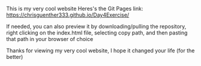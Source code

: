 This is my very cool website
Heres's the Git Pages link: https://chrisguenther333.github.io/Day4Exercise/

If needed, you can also preview it by downloading/pulling the repository, right clicking on the index.html file, selecting copy path, and then pasting that path in your browser of choice

Thanks for viewing my very cool website, I hope it changed your life (for the better)